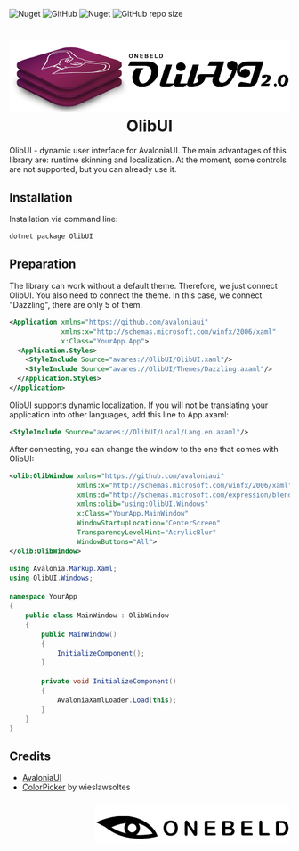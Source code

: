 ![Nuget](https://img.shields.io/nuget/v/OlibUI?style=flat-square)
![GitHub](https://img.shields.io/github/license/Onebeld/OlibUI?style=flat-square)
![Nuget](https://img.shields.io/nuget/dt/OlibUI?style=flat-square)
![GitHub repo size](https://img.shields.io/github/repo-size/Onebeld/OlibUI?style=flat-square)

<h1 align="center">
  <img src=".github/images/OlibUILogo.png"/>
  OlibUI
</h1>

OlibUI - dynamic user interface for AvaloniaUI. The main advantages of this library are: runtime skinning and localization. At the moment, some controls are not supported, but you can already use it.

## Installation
Installation via command line:
```cmd
dotnet package OlibUI
```

## Preparation
The library can work without a default theme. Therefore, we just connect OlibUI. You also need to connect the theme. In this case, we connect "Dazzling", there are only 5 of them.
```xml
<Application xmlns="https://github.com/avaloniaui"
             xmlns:x="http://schemas.microsoft.com/winfx/2006/xaml"
             x:Class="YourApp.App">
  <Application.Styles>
    <StyleInclude Source="avares://OlibUI/OlibUI.xaml"/>
    <StyleInclude Source="avares://OlibUI/Themes/Dazzling.axaml"/>
  </Application.Styles> 
</Application>
```

OlibUI supports dynamic localization. If you will not be translating your application into other languages, add this line to App.axaml:
```xml
<StyleInclude Source="avares://OlibUI/Local/Lang.en.axaml"/>
```

After connecting, you can change the window to the one that comes with OlibUI:
```xml
<olib:OlibWindow xmlns="https://github.com/avaloniaui"
                 xmlns:x="http://schemas.microsoft.com/winfx/2006/xaml"
                 xmlns:d="http://schemas.microsoft.com/expression/blend/2008"
                 xmlns:olib="using:OlibUI.Windows"
                 x:Class="YourApp.MainWindow"
                 WindowStartupLocation="CenterScreen"
                 TransparencyLevelHint="AcrylicBlur"
                 WindowButtons="All">
</olib:OlibWindow>
```
```cs
using Avalonia.Markup.Xaml;
using OlibUI.Windows;

namespace YourApp
{
    public class MainWindow : OlibWindow
    {
        public MainWindow()
        {
            InitializeComponent();
        }

        private void InitializeComponent()
        {
            AvaloniaXamlLoader.Load(this);
        }
    }
}

```

## Credits
* [AvaloniaUI](https://github.com/AvaloniaUI/Avalonia)
* [ColorPicker](https://github.com/wieslawsoltes/ThemeEditor) by wieslawsoltes

<h3 align="right">
  <img src=".github/images/OnebeldLogo.png" width="350"/>
</h3>
